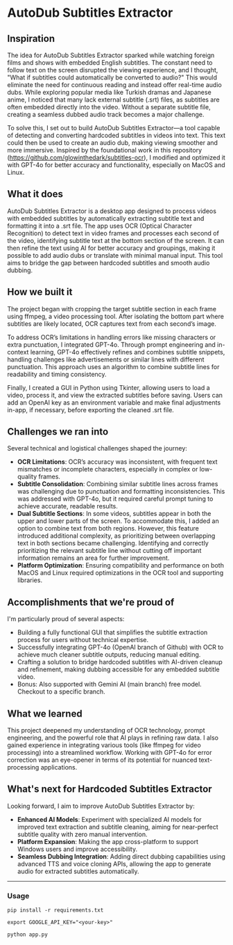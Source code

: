 # AutoDub Subtitles Extractor

## Inspiration
The idea for AutoDub Subtitles Extractor sparked while watching foreign films and shows with embedded English subtitles. The constant need to follow text on the screen disrupted the viewing experience, and I thought, "What if subtitles could automatically be converted to audio?" This would eliminate the need for continuous reading and instead offer real-time audio dubs. While exploring popular media like Turkish dramas and Japanese anime, I noticed that many lack external subtitle (.srt) files, as subtitles are often embedded directly into the video. Without a separate subtitle file, creating a seamless dubbed audio track becomes a major challenge.

To solve this, I set out to build AutoDub Subtitles Extractor—a tool capable of detecting and converting hardcoded subtitles in videos into text. This text could then be used to create an audio dub, making viewing smoother and more immersive. Inspired by the foundational work in this repository (https://github.com/glowinthedark/subtitles-ocr), I modified and optimized it with GPT-4o for better accuracy and functionality, especially on MacOS and Linux.

## What it does
AutoDub Subtitles Extractor is a desktop app designed to process videos with embedded subtitles by automatically extracting subtitle text and formatting it into a .srt file. The app uses OCR (Optical Character Recognition) to detect text in video frames and processes each second of the video, identifying subtitle text at the bottom section of the screen. It can then refine the text using AI for better accuracy and groupings, making it possible to add audio dubs or translate with minimal manual input. This tool aims to bridge the gap between hardcoded subtitles and smooth audio dubbing.

## How we built it
The project began with cropping the target subtitle section in each frame using ffmpeg, a video processing tool. After isolating the bottom part where subtitles are likely located, OCR captures text from each second’s image.

To address OCR’s limitations in handling errors like missing characters or extra punctuation, I integrated GPT-4o. Through prompt engineering and in-context learning, GPT-4o effectively refines and combines subtitle snippets, handling challenges like advertisements or similar lines with different punctuation. This approach uses an algorithm to combine subtitle lines for readability and timing consistency.

Finally, I created a GUI in Python using Tkinter, allowing users to load a video, process it, and view the extracted subtitles before saving. Users can add an OpenAI key as an environment variable and make final adjustments in-app, if necessary, before exporting the cleaned .srt file.

## Challenges we ran into
Several technical and logistical challenges shaped the journey:

- **OCR Limitations**: OCR’s accuracy was inconsistent, with frequent text mismatches or incomplete characters, especially in complex or low-quality frames.
- **Subtitle Consolidation**: Combining similar subtitle lines across frames was challenging due to punctuation and formatting inconsistencies. This was addressed with GPT-4o, but it required careful prompt tuning to achieve accurate, readable results.
- **Dual Subtitle Sections**: In some videos, subtitles appear in both the upper and lower parts of the screen. To accommodate this, I added an option to combine text from both regions. However, this feature introduced additional complexity, as prioritizing between overlapping text in both sections became challenging. Identifying and correctly prioritizing the relevant subtitle line without cutting off important information remains an area for further improvement.
- **Platform Optimization**: Ensuring compatibility and performance on both MacOS and Linux required optimizations in the OCR tool and supporting libraries.

## Accomplishments that we're proud of
I'm particularly proud of several aspects:

- Building a fully functional GUI that simplifies the subtitle extraction process for users without technical expertise.
- Successfully integrating GPT-4o (OpenAI branch of Github) with OCR to achieve much cleaner subtitle outputs, reducing manual editing.
- Crafting a solution to bridge hardcoded subtitles with AI-driven cleanup and refinement, making dubbing accessible for any embedded subtitle video.
- Bonus: Also supported with Gemini AI (main branch) free model. Checkout to a specific branch.

## What we learned
This project deepened my understanding of OCR technology, prompt engineering, and the powerful role that AI plays in refining raw data. I also gained experience in integrating various tools (like ffmpeg for video processing) into a streamlined workflow. Working with GPT-4o for error correction was an eye-opener in terms of its potential for nuanced text-processing applications.

## What's next for Hardcoded Subtitles Extractor
Looking forward, I aim to improve AutoDub Subtitles Extractor by:

- **Enhanced AI Models**: Experiment with specialized AI models for improved text extraction and subtitle cleaning, aiming for near-perfect subtitle quality with zero manual intervention.
- **Platform Expansion**: Making the app cross-platform to support Windows users and improve accessibility.
- **Seamless Dubbing Integration**: Adding direct dubbing capabilities using advanced TTS and voice cloning APIs, allowing the app to generate audio for extracted subtitles automatically.

---

### Usage

`pip install -r requirements.txt` 

`export GOOGLE_API_KEY="<your-key>"`  

`python app.py`
